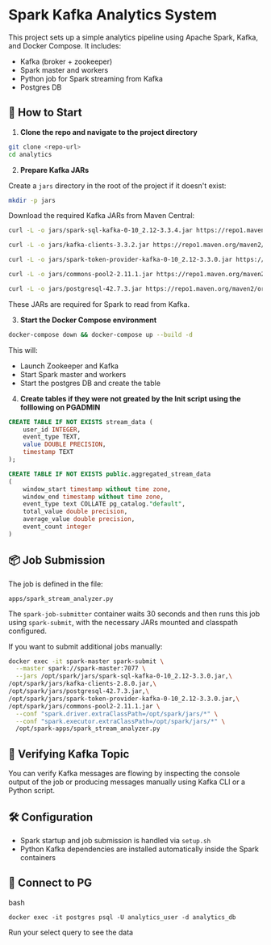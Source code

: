 # Spark Kafka Analytics System

This project sets up a simple analytics pipeline using Apache Spark, Kafka, and Docker Compose. It includes:

- Kafka (broker + zookeeper)
- Spark master and workers
- Python job for Spark streaming from Kafka
- Postgres DB

## 🚀 How to Start

1. **Clone the repo and navigate to the project directory**

```bash
git clone <repo-url>
cd analytics
```

2. **Prepare Kafka JARs**

Create a `jars` directory in the root of the project if it doesn't exist:

```bash
mkdir -p jars
```

Download the required Kafka JARs from Maven Central:

```bash
curl -L -o jars/spark-sql-kafka-0-10_2.12-3.3.4.jar https://repo1.maven.org/maven2/org/apache/spark/spark-sql-kafka-0-10_2.12/3.3.4/spark-sql-kafka-0-10_2.12-3.3.4.jar

curl -L -o jars/kafka-clients-3.3.2.jar https://repo1.maven.org/maven2/org/apache/kafka/kafka-clients/3.3.2/kafka-clients-3.3.2.jar

curl -L -o jars/spark-token-provider-kafka-0-10_2.12-3.3.0.jar https://repo1.maven.org/maven2/org/apache/spark/spark-token-provider-kafka-0-10_2.12/3.3.0/spark-token-provider-kafka-0-10_2.12-3.3.0.jar

curl -L -o jars/commons-pool2-2.11.1.jar https://repo1.maven.org/maven2/org/apache/commons/commons-pool2/2.11.1/commons-pool2-2.11.1.jar

curl -L -o jars/postgresql-42.7.3.jar https://repo1.maven.org/maven2/org/postgresql/postgresql/42.7.3/postgresql-42.7.3.jar
```

These JARs are required for Spark to read from Kafka.

3. **Start the Docker Compose environment**

```bash
docker-compose down && docker-compose up --build -d
```

This will:
- Launch Zookeeper and Kafka
- Start Spark master and workers
- Start the postgres DB and create the table


4. **Create tables if they were not greated by the Init script using the folllowing on PGADMIN**

```SQL
CREATE TABLE IF NOT EXISTS stream_data (
    user_id INTEGER,
    event_type TEXT,
    value DOUBLE PRECISION,
    timestamp TEXT
);

CREATE TABLE IF NOT EXISTS public.aggregated_stream_data
(
    window_start timestamp without time zone,
    window_end timestamp without time zone,
    event_type text COLLATE pg_catalog."default",
    total_value double precision,
    average_value double precision,
    event_count integer
)
```

## 📦 Job Submission

The job is defined in the file:

```text
apps/spark_stream_analyzer.py
```

The `spark-job-submitter` container waits 30 seconds and then runs this job using `spark-submit`, with the necessary JARs mounted and classpath configured.

If you want to submit additional jobs manually:

```bash
docker exec -it spark-master spark-submit \
  --master spark://spark-master:7077 \
  --jars /opt/spark/jars/spark-sql-kafka-0-10_2.12-3.3.0.jar,\
/opt/spark/jars/kafka-clients-2.8.0.jar,\
/opt/spark/jars/postgresql-42.7.3.jar,\
/opt/spark/jars/spark-token-provider-kafka-0-10_2.12-3.3.0.jar,\
/opt/spark/jars/commons-pool2-2.11.1.jar \
  --conf "spark.driver.extraClassPath=/opt/spark/jars/*" \
  --conf "spark.executor.extraClassPath=/opt/spark/jars/*" \
  /opt/spark-apps/spark_stream_analyzer.py
```

## 🧪 Verifying Kafka Topic

You can verify Kafka messages are flowing by inspecting the console output of the job or producing messages manually using Kafka CLI or a Python script.

## 🛠 Configuration

- Spark startup and job submission is handled via `setup.sh`
- Python Kafka dependencies are installed automatically inside the Spark containers

## 🧪 Connect to PG
bash
```
docker exec -it postgres psql -U analytics_user -d analytics_db
```
Run your select query to see the data
